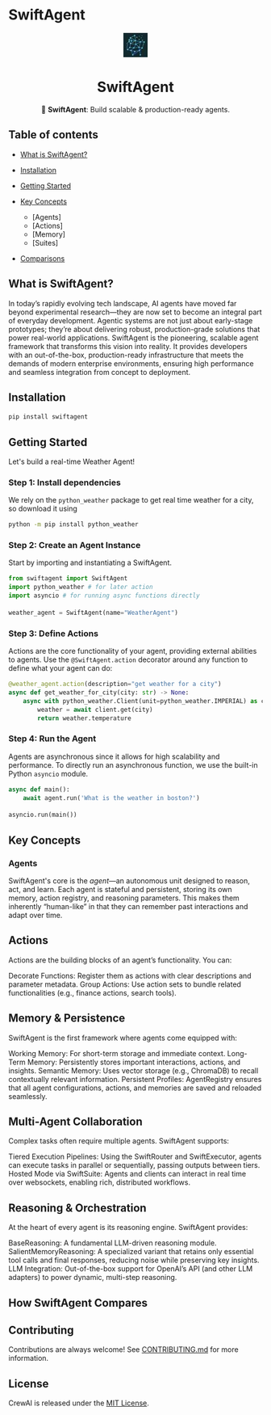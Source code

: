 # SwiftAgent

<div align="center">

![Logo of Openminder AI](./docs/openminder_logo.jpeg)

# **SwiftAgent**

🦅 **SwiftAgent**: Build scalable & production-ready agents.

<h3>

</div>

## Table of contents

- [What is SwiftAgent?](#what-is-swiftagent)

- [Installation](#installation)
- [Getting Started](#getting-started)
- [Key Concepts](#key-concepts)
  - [Agents]
  - [Actions]
  - [Memory]
  - [Suites]
- [Comparisons](#comparisons)



## What is SwiftAgent?
In today’s rapidly evolving tech landscape, AI agents have moved far beyond experimental research—they are now set to become an integral part of everyday development. Agentic systems are not just about early-stage prototypes; they’re about delivering robust, production-grade solutions that power real-world applications. SwiftAgent is the pioneering, scalable agent framework that transforms this vision into reality. It provides developers with an out-of-the-box, production-ready infrastructure that meets the demands of modern enterprise environments, ensuring high performance and seamless integration from concept to deployment.


## Installation

```bash
pip install swiftagent
```

## Getting Started

Let's build a real-time Weather Agent!

### Step 1: Install dependencies

We rely on the `python_weather` package to get real time weather for a city, so download it using

```bash
python -m pip install python_weather
```

### Step 2: Create an Agent Instance

Start by importing and instantiating a SwiftAgent.

```python
from swiftagent import SwiftAgent
import python_weather # for later action
import asyncio # for running async functions directly

weather_agent = SwiftAgent(name="WeatherAgent")
```

### Step 3: Define Actions

Actions are the core functionality of your agent, providing external abilities to agents. Use the `@SwiftAgent.action` decorator around any function to define what your agent can do:

```python
@weather_agent.action(description="get weather for a city")
async def get_weather_for_city(city: str) -> None:
    async with python_weather.Client(unit=python_weather.IMPERIAL) as client:
        weather = await client.get(city)
        return weather.temperature
```

### Step 4: Run the Agent

Agents are asynchronous since it allows for high scalability and performance. To directly run an asynchronous function, we use the built-in Python `asyncio` module.

```python
async def main():
    await agent.run('What is the weather in boston?')

asyncio.run(main())
```

## Key Concepts

### Agents

SwiftAgent's core is the *agent*—an autonomous unit designed to reason, act, and learn. Each agent is stateful and persistent, storing its own memory, action registry, and reasoning parameters. This makes them inherently “human-like” in that they can remember past interactions and adapt over time.

## Actions
Actions are the building blocks of an agent’s functionality. You can:

Decorate Functions: Register them as actions with clear descriptions and parameter metadata.
Group Actions: Use action sets to bundle related functionalities (e.g., finance actions, search tools).

## Memory & Persistence
SwiftAgent is the first framework where agents come equipped with:

Working Memory: For short-term storage and immediate context.
Long-Term Memory: Persistently stores important interactions, actions, and insights.
Semantic Memory: Uses vector storage (e.g., ChromaDB) to recall contextually relevant information.
Persistent Profiles: AgentRegistry ensures that all agent configurations, actions, and memories are saved and reloaded seamlessly.

## Multi-Agent Collaboration
Complex tasks often require multiple agents. SwiftAgent supports:

Tiered Execution Pipelines: Using the SwiftRouter and SwiftExecutor, agents can execute tasks in parallel or sequentially, passing outputs between tiers.
Hosted Mode via SwiftSuite: Agents and clients can interact in real time over websockets, enabling rich, distributed workflows.

## Reasoning & Orchestration
At the heart of every agent is its reasoning engine. SwiftAgent provides:

BaseReasoning: A fundamental LLM-driven reasoning module.
SalientMemoryReasoning: A specialized variant that retains only essential tool calls and final responses, reducing noise while preserving key insights.
LLM Integration: Out-of-the-box support for OpenAI’s API (and other LLM adapters) to power dynamic, multi-step reasoning.


## How SwiftAgent Compares



## Contributing

Contributions are always welcome! See [CONTRIBUTING.md](./CONTRIBUTING.md) for more information.

## License

CrewAI is released under the [MIT License](./LICENSE).


